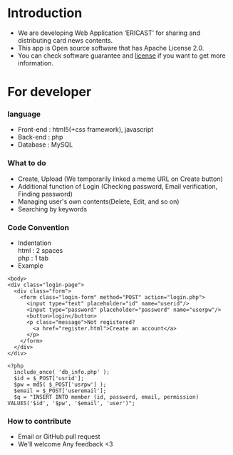 # Introduction
-	We are developing Web Application ‘ERICAST’ for sharing and distributing card news contents.
-	This app is Open source software that has Apache License 2.0.
-	You can check software guarantee and [license](https://github.com/hd132506/OSS-3rd-project/tree/master/license) if you want to get more information.

# For developer       
### language
  - Front-end : html5(+css framework), javascript
  - Back-end : php
  - Database : MySQL
 
### What to do
  - Create, Upload (We temporarily linked a meme URL on Create button)
  - Additional function of Login (Checking password, Email verification, Finding password)
  - Managing user's own contents(Delete, Edit, and so on)
  - Searching by keywords
  
### Code Convention
  - Indentation
  <br/>html : 2 spaces
  <br/>php : 1 tab
  - Example
~~~
<body>
<div class="login-page">
  <div class="form">
    <form class="login-form" method="POST" action="login.php">
      <input type="text" placeholder="id" name="userid"/>
      <input type="password" placeholder="password" name="userpw"/>
      <button>login</button>
      <p class="message">Not registered?
        <a href="register.html">Create an account</a>
      </p>
    </form>
  </div>
</div>
~~~

~~~
<?php
  include_once( 'db_info.php' );
  $id = $_POST['usrid'];
  $pw = md5( $_POST['usrpw'] );
  $email = $_POST['useremail'];
  $q = "INSERT INTO member (id, password, email, permission) VALUES('$id', '$pw', '$email', 'user')";
~~~

### How to contribute
  - Email or GitHub pull request
  - We'll welcome Any feedback <3
